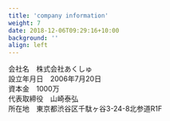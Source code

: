 ```yaml
---
title: 'company information'
weight: 7
date: 2018-12-06T09:29:16+10:00
background: ''
align: left
---
```

会社名&emsp;株式会社あくしゅ  
設立年月日&emsp;2006年7月20日  
資本金&emsp;1000万  
代表取締役&emsp;山崎泰弘  
所在地&emsp;東京都渋谷区千駄ヶ谷3-24-8北参道R1F
